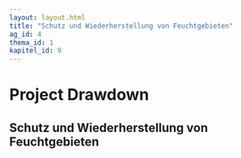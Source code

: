```yaml
---
layout: layout.html
title: "Schutz und Wiederherstellung von Feuchtgebieten"
ag_id: 4
thema_id: 1
kapitel_id: 9
---
```


# Project Drawdown

## Schutz und Wiederherstellung von Feuchtgebieten
